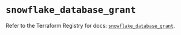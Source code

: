 # `snowflake_database_grant`

Refer to the Terraform Registry for docs: [`snowflake_database_grant`](https://registry.terraform.io/providers/snowflake-labs/snowflake/0.92.0/docs/resources/database_grant).
